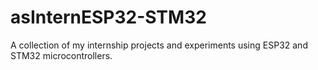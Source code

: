 # asInternESP32-STM32
A collection of my internship projects and experiments using ESP32 and STM32 microcontrollers.
